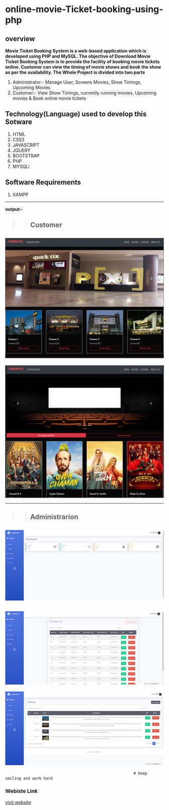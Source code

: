 # online-movie-Ticket-booking-using-php
## overview
**Movie Ticket Booking System is a web-based application which is developed using PHP and MySQL. The objective of Download Movie Ticket Booking System is to provide the facility**  **of booking movie tickets online. Customer can view the timing of movie shows and book the show as per the availability. The Whole Project is divided into two parts** 
1. Administrator:- Manage User, Screens Movies, Show Timings, Upcoming Movies
2. Customer:- View Show Timings, currently running movies, Upcoming movies &amp; Book online movie tickets

## Technology(Language) used to develop this Sotware
1. HTML
2. CSS3
3. JAVASCRIPT
4. JQUERY
5. BOOTSTRAP
6. PHP 
7. MYSQLi
## Software Requirements
1. XAMPP
---
**output:-**

>>## Customer

![output](result1.png)
---
![output](result2.png)
___
>>## Administrarion

![output](result3.png)
---
![output](result4.png)
---
![output](result5.png)


                                                             # keep smiling and work hard

### Webiste Link
[visit website](https://cinematicinema.000webhostapp.com "cinematic")
 

